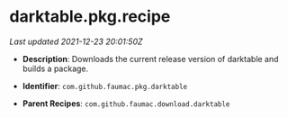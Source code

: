 # darktable.pkg.recipe

_Last updated 2021-12-23 20:01:50Z_

- **Description**: Downloads the current release version of darktable and builds a package.

- **Identifier**: `com.github.faumac.pkg.darktable`

- **Parent Recipes**: `com.github.faumac.download.darktable`
